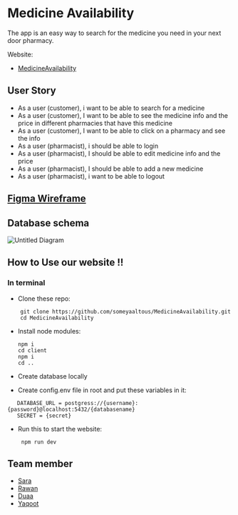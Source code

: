 # Medicine Availability
The app is an easy way to search for the medicine you need in your next door pharmacy.

Website:
- [MedicineAvailability](https://medicine-availability.herokuapp.com/)

## User Story 
- As a user (customer), i want to be able to search for a medicine
- As a user (customer), I want to be able to see the medicine info and the price in different pharmacies that have this medicine
- As a user (customer), I want to be able to click on a pharmacy and see the info
- As a user (pharmacist), i should be able to login 
- As a user (pharmacist), I should be able to edit medicine info and the price
- As a user (pharmacist), I should be able to add a new medicine
- As a user (pharmacist), i want to be able to logout


## [Figma Wireframe](https://www.figma.com/proto/DJ1OQGAp2olrWFIymhiccb/Pharmacy-project?node-id=265%3A39&scaling=scale-down)


## Database schema 
![Untitled Diagram](https://user-images.githubusercontent.com/36266244/65016743-ad8d8700-d92d-11e9-997b-e233afa96009.png)

## How to Use our website !! 
 ### In terminal  
 - Clone these repo: 
 ``` 
     git clone https://github.com/someyaaltous/MedicineAvailability.git 
     cd MedicineAvailability
  ```

 - Install node modules:   
 
       npm i
       cd client 
       npm i 
       cd ..

- Create database locally
- Create config.env file in root and put these variables in it:
```
   DATABASE_URL = postgress://{username}:{password}@localhost:5432/{databasename}
   SECRET = {secret}
   ```
- Run this to start the website:
       
       npm run dev
  
  

## Team member 
- [Sara](https://github.com/sara219)
- [Rawan](https://github.com/95Rawan)
- [Duaa](https://github.com/DuaaH)
- [Yaqoot](https://github.com/yaqootturman)
